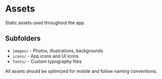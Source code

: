 # Assets

Static assets used throughout the app.

## Subfolders
- `images/` - Photos, illustrations, backgrounds
- `icons/` - App icons and UI icons
- `fonts/` - Custom typography files

All assets should be optimized for mobile and follow naming conventions.